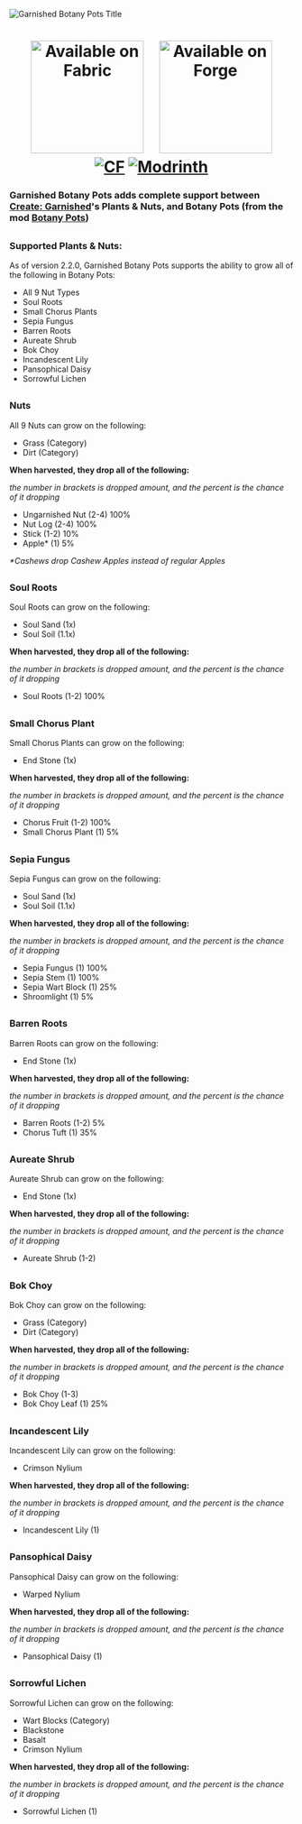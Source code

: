 ![Garnished Botany Pots Title](https://cdn.modrinth.com/data/cached_images/8b376cc3a6fd8fc993cbb0f3ba5d30419d4f1a6e.png)

<h1 align="center">
    <a href="https://fabricmc.net/"><img
        src="https://cdn.jsdelivr.net/npm/@intergrav/devins-badges@3/assets/cozy/supported/fabric_64h.png"
        alt="Available on Fabric"
        width="200"
    ></a>⠀
    <a href="https://files.minecraftforge.net/net/minecraftforge/forge/index_1.20.1.html"><img
        src="https://cdn.jsdelivr.net/npm/@intergrav/devins-badges@3/assets/cozy/supported/forge_64h.png"
        alt="Available on Forge"
        width="200"
    ></a>
    <br>
<a href="https://www.curseforge.com/minecraft/mc-mods/garnished-botany-pots"><img src="https://cf.way2muchnoise.eu/1048431.svg" alt="CF"></a>
<a href="https://modrinth.com/mod/garnished-additions"><img src="https://img.shields.io/modrinth/dt/garnished-botany-pots?logo=modrinth&label=&suffix=%20&style=flat&color=242629&labelColor=5ca424&logoColor=1c1c1c" alt="Modrinth"></a>

### Garnished Botany Pots adds complete support between [Create: Garnished](https://modrinth.com/mod/create-garnished)'s Plants & Nuts, and Botany Pots (from the mod [Botany Pots](https://modrinth.com/mod/botany-pots))

<h2> </h2>

### Supported Plants & Nuts:
  As of version 2.2.0, Garnished Botany Pots supports the ability to grow all of the following in Botany Pots:
- All 9 Nut Types
- Soul Roots
- Small Chorus Plants
- Sepia Fungus
- Barren Roots
- Aureate Shrub
- Bok Choy
- Incandescent Lily
- Pansophical Daisy
- Sorrowful Lichen

<h2> </h2>

### Nuts
All 9 Nuts can grow on the following:
- Grass (Category)
- Dirt (Category)

**When harvested, they drop all of the following:**

_the number in brackets is dropped amount, and the percent is the chance of it dropping_
- Ungarnished Nut (2-4) 100%
- Nut Log (2-4) 100%
- Stick (1-2) 10%
- Apple* (1) 5%

_*Cashews drop Cashew Apples instead of regular Apples_

<h2> </h2>

### Soul Roots
Soul Roots can grow on the following:
- Soul Sand (1x)
- Soul Soil (1.1x)

**When harvested, they drop all of the following:**

_the number in brackets is dropped amount, and the percent is the chance of it dropping_
- Soul Roots (1-2) 100%

<h2> </h2>

### Small Chorus Plant
Small Chorus Plants can grow on the following:
- End Stone (1x)

**When harvested, they drop all of the following:**

_the number in brackets is dropped amount, and the percent is the chance of it dropping_
- Chorus Fruit (1-2) 100%
- Small Chorus Plant (1) 5%

<h2> </h2>

### Sepia Fungus
Sepia Fungus can grow on the following:
- Soul Sand (1x)
- Soul Soil (1.1x)

**When harvested, they drop all of the following:**

_the number in brackets is dropped amount, and the percent is the chance of it dropping_
- Sepia Fungus (1) 100%
- Sepia Stem (1) 100%
- Sepia Wart Block (1) 25%
- Shroomlight (1) 5%

<h2> </h2>

### Barren Roots
Barren Roots can grow on the following:
- End Stone (1x)

**When harvested, they drop all of the following:**

_the number in brackets is dropped amount, and the percent is the chance of it dropping_
- Barren Roots (1-2) 5%
- Chorus Tuft (1) 35%

<h2> </h2>

### Aureate Shrub
Aureate Shrub can grow on the following:
- End Stone (1x)

**When harvested, they drop all of the following:**

_the number in brackets is dropped amount, and the percent is the chance of it dropping_
- Aureate Shrub (1-2)

<h2> </h2>

### Bok Choy
Bok Choy can grow on the following:
- Grass (Category)
- Dirt (Category)

**When harvested, they drop all of the following:**

_the number in brackets is dropped amount, and the percent is the chance of it dropping_
- Bok Choy (1-3)
- Bok Choy Leaf (1) 25%

<h2> </h2>

### Incandescent Lily
Incandescent Lily can grow on the following:
- Crimson Nylium

**When harvested, they drop all of the following:**

_the number in brackets is dropped amount, and the percent is the chance of it dropping_
- Incandescent Lily (1)

<h2> </h2>

### Pansophical Daisy
Pansophical Daisy can grow on the following:
- Warped Nylium

**When harvested, they drop all of the following:**

_the number in brackets is dropped amount, and the percent is the chance of it dropping_
- Pansophical Daisy (1)

<h2> </h2>

### Sorrowful Lichen
Sorrowful Lichen can grow on the following:
- Wart Blocks (Category)
- Blackstone
- Basalt
- Crimson Nylium

**When harvested, they drop all of the following:**

_the number in brackets is dropped amount, and the percent is the chance of it dropping_
- Sorrowful Lichen (1)
